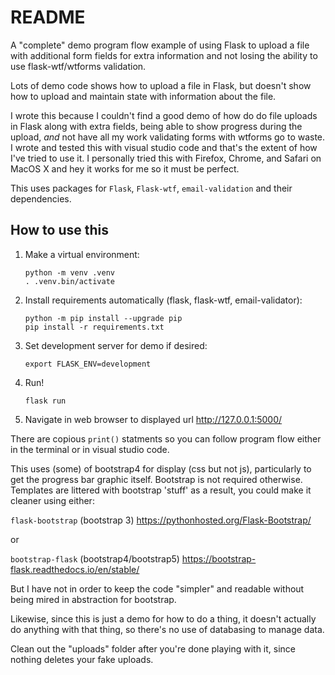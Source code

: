 # README

A "complete" demo program flow example of using Flask to upload a file with additional form fields for extra information and not losing the ability to use flask-wtf/wtforms validation.

Lots of demo code shows how to upload a file in Flask, but doesn't show how to upload and maintain state with information about the file.

I wrote this because I couldn't find a good demo of how do do file uploads in Flask along with extra fields, being able to show progress during the upload, *and* not have all my work validating forms with wtforms go to waste.  I wrote and tested this with visual studio code and that's the extent of how I've tried to use it.  I personally tried this with Firefox, Chrome, and Safari on MacOS X and hey it works for me so it must be perfect.  

This uses packages for `Flask`, `Flask-wtf`, `email-validation` and their dependencies.  

## How to use this

 1. Make a virtual environment:

        python -m venv .venv
        . .venv.bin/activate

 2. Install requirements automatically (flask, flask-wtf, email-validator):

        python -m pip install --upgrade pip 
        pip install -r requirements.txt

 3. Set development server for demo if desired:

        export FLASK_ENV=development

 4. Run!  

        flask run  

 5. Navigate in web browser to displayed url http://127.0.0.1:5000/

 There are copious `print()` statments so you can follow program flow either in the terminal or in
 visual studio code. 

 This uses (some) of bootstrap4 for display (css but not js), particularly to get the progress bar graphic itself.  Bootstrap is not required otherwise. Templates are littered with bootstrap 'stuff' as a result, you could make it cleaner using either:

 `flask-bootstrap` (bootstrap 3) https://pythonhosted.org/Flask-Bootstrap/ 

 or

 `bootstrap-flask` (bootstrap4/bootstrap5) https://bootstrap-flask.readthedocs.io/en/stable/

But I have not in order to keep the code "simpler" and readable without being mired in abstraction for bootstrap.

Likewise, since this is just a demo for how to do a thing, it doesn't actually do anything with that thing, so there's no use of databasing to manage data. 

Clean out the "uploads" folder after you're done playing with it, since nothing deletes your fake uploads.